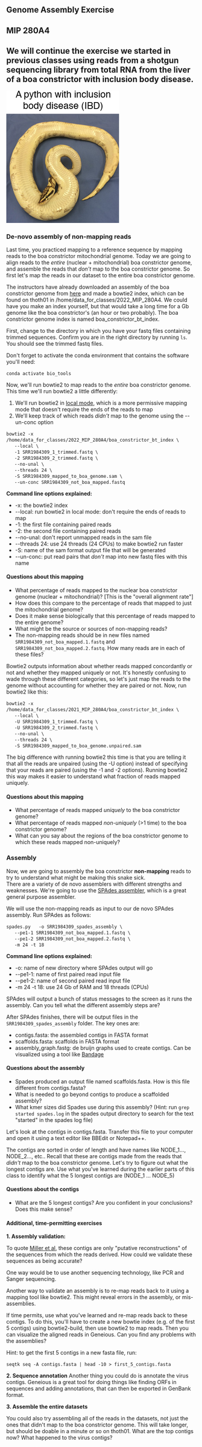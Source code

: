 ## Genome Assembly Exercise

MIP 280A4
---

## We will continue the exercise we started in previous classes using reads from a shotgun sequencing library from total RNA from the liver of a boa constrictor with inclusion body disease.  


![Python with IBD](IBD.png)


### De-novo assembly of non-mapping reads

Last time, you practiced mapping to a reference sequence by mapping reads to the boa constrictor mitochondrial genome.  Today we are going to align reads to the *entire* (nuclear + mitochondrial) boa constrictor genome, and  assemble the reads that *don't* map to the boa constrictor genome. So first let's map the reads in our dataset to the entire boa constrictor genome.

The instructors have already downloaded an assembly of the boa constrictor genome from [here](http://gigadb.org/dataset/100060) and made a bowtie2 index, which can be found on thoth01 in /home/data_for_classes/2022_MIP_280A4.  We could have you make an index yourself, but that would take a long time for a Gb genome like the boa constrictor's (an hour or two probably).  The boa constrictor genome index is named boa_constrictor_bt_index.

First, change to the directory in which you have your fastq files containing trimmed sequences.  Confirm you are in the right directory by running `ls`.  You should see the trimmed fastq files.

Don't forget to activate the conda environment that contains the software you'll need:
```
conda activate bio_tools
```

Now, we'll run bowtie2 to map reads to the _entire_ boa constrictor genome.  This time we'll run bowtie2 a little differently:
1. We'll run bowtie2 in [local mode](http://bowtie-bio.sourceforge.net/bowtie2/manual.shtml#end-to-end-alignment-versus-local-alignment), which is a more permissive mapping mode that doesn't require the ends of the reads to map
2. We'll keep track of which reads _didn't_ map to the genome using the --un-conc option

```
bowtie2 -x /home/data_for_classes/2022_MIP_280A4/boa_constrictor_bt_index \
   --local \
   -1 SRR1984309_1_trimmed.fastq \
   -2 SRR1984309_2_trimmed.fastq \
   --no-unal \
   --threads 24 \
   -S SRR1984309_mapped_to_boa_genome.sam \
   --un-conc SRR1984309_not_boa_mapped.fastq
```

**Command line options explained:**
- -x: the bowtie2 index
- --local: run bowtie2 in local mode: don't require the ends of reads to map
- -1: the first file containing paired reads
- -2: the second file containing paired reads 
- --no-unal: don't report unmapped reads in the sam file
- --threads 24: use 24 threads (24 CPUs) to make bowtie2 run faster
- -S: name of the sam format output file that will be generated
- --un-conc: put read pairs that *don't* map into new fastq files with this name

#### Questions about this mapping

- What percentage of reads mapped to the nuclear boa constrictor genome (nuclear + mitochondrial)?   [This is the "overall alignment rate"]
- How does this compare to the percentage of reads that mapped to just the mitochondrial genome?
- Does it make sense biologically that this percentage of reads mapped to the entire genome?  
- What might be the source or sources of non-mapping reads?
- The non-mapping reads should be in new files named `SRR1984309_not_boa_mapped.1.fastq` and `SRR1984309_not_boa_mapped.2.fastq`.  How many reads are in each of these files?

Bowtie2 outputs information about whether reads mapped concordantly or not and whether they mapped uniquely or not.  It's honestly confusing to wade through these different categories, so let's just map the reads to the genome without accounting for whether they are paired or not.  Now, run bowtie2 like this: 

```
bowtie2 -x /home/data_for_classes/2021_MIP_280A4/boa_constrictor_bt_index \
   --local \
   -U SRR1984309_1_trimmed.fastq \
   -U SRR1984309_2_trimmed.fastq \
   --no-unal \
   --threads 24 \
   -S SRR1984309_mapped_to_boa_genome.unpaired.sam 
```

The big difference with running bowtie2 this time is that you are telling it that all the reads are unpaired (using the -U option) instead of specifying that your reads are paired (using the -1 and -2 options).  Running bowtie2 this way makes it easier to understand what fraction of reads mapped uniquely.

#### Questions about this mapping

- What percentage of reads mapped _uniquely_ to the boa constrictor genome?
- What percentage of reads mapped _non-uniquely_ (>1 time) to the boa constrictor genome?
- What can you say about the regions of the boa constrictor genome to which these reads mapped non-uniquely? 

### Assembly

Now, we are going to assembly the boa constrictor **non-mapping** reads to try to understand what might be making this snake sick.  
There are a variety of de novo assemblers with different strengths and weaknesses.  We're going to use the [SPAdes assembler](http://cab.spbu.ru/software/spades/), which is a great general purpose assembler. 

We will use the non-mapping reads as input to our de novo SPAdes assembly.  Run SPAdes as follows:

```
spades.py   -o SRR1984309_spades_assembly \
   --pe1-1 SRR1984309_not_boa_mapped.1.fastq \
   --pe1-2 SRR1984309_not_boa_mapped.2.fastq \
   -m 24 -t 18
```

**Command line options explained:**
- -o:  name of new directory where SPAdes output will go
- --pe1-1:  name of first paired read input file
- --pe1-2:  name of second paired read input file
- -m 24 -t 18: use 24 Gb of RAM and 18 threads (CPUs)

SPAdes will output a bunch of status messages to the screen as it runs the assembly.  Can you tell what the different assembly steps are?

After SPAdes finishes, there will be output files in the `SRR1984309_spades_assembly` folder.  The key ones are:

- contigs.fasta:   the assembled contigs in FASTA format
- scaffolds.fasta: scaffolds in FASTA format
- assembly_graph.fastg:   de bruijn graphs used to create contigs.  Can be visualized using a tool like [Bandage](https://rrwick.github.io/Bandage/)

#### Questions about the assembly

- Spades produced an output file named scaffolds.fasta.  How is this file different from contigs.fasta? 
- What is needed to go beyond contigs to produce a scaffolded assembly?  
- What kmer sizes did Spades use during this assembly?  (Hint: run `grep started spades.log` in the spades output directory to search for the text "started" in the spades log file)

Let's look at the contigs in contigs.fasta.  Transfer this file to your computer and open it using a text editor like BBEdit or Notepad++.

The contigs are sorted in order of length and have names like NODE_1..., NODE_2..., etc..  Recall that these are contigs made from the reads that _didn't_ map to the boa constrictor genome. Let's try to figure out what the longest contigs are.  Use what you've learned during the earlier parts of this class to identify what the 5 longest contigs are (NODE_1 ... NODE_5)


#### Questions about the contigs
- What are the 5 longest contigs?  Are you confident in your conclusions?  Does this make sense?




#### Additional, time-permitting exercises 

**1. Assembly validation:**

To quote [Miller et al](https://www.ncbi.nlm.nih.gov/pmc/articles/PMC2874646/), these contigs are only "putative reconstructions" of the sequences from which the reads derived.  How could we validate these sequences as being accurate?

One way would be to use another sequencing technology, like PCR and Sanger sequencing.

Another way to validate an assembly is to re-map reads back to it using a mapping tool like bowtie2.  This might reveal errors in the assembly, or mis-assemblies.  

If time permits, use what you've learned and re-map reads back to these contigs.  To do this, you'll have to create a new bowtie index (e.g. of the first 5 contigs) using bowtie2-build, then use bowtie2 to map reads.  Then you can visualize the aligned reads in Geneious.  Can you find any problems with the assemblies?

Hint: to get the first 5 contigs in a new fasta file, run:
```
seqtk seq -A contigs.fasta | head -10 > first_5_contigs.fasta
```

**2. Sequence annotation**
Another thing you could do is annotate the virus contigs.  Geneious is a great tool for doing things like finding ORFs in sequences and adding annotations, that can then be exported in GenBank format.

**3. Assemble the entire datasets**

You could also try assembling all of the reads in the datasets, not just the ones that didn't map to the boa constrictor genome.  This will take longer, but should be doable in a minute or so on thoth01.  What are the top contigs now?  What happened to the virus contigs?
